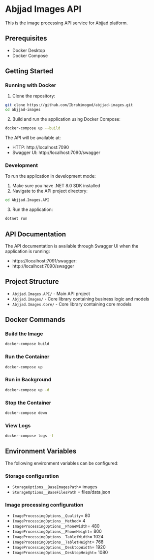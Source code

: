 # Abjjad Images API

This is the image processing API service for Abjjad platform.

## Prerequisites

- Docker Desktop
- Docker Compose

## Getting Started

### Running with Docker

1. Clone the repository:
```bash
git clone https://github.com/Ibrahimogod/abjjad-images.git
cd abjjad-images
```

2. Build and run the application using Docker Compose:
```bash
docker-compose up --build
```

The API will be available at:
- HTTP: http://localhost:7090
- Swagger UI: http://localhost:7090/swagger

### Development

To run the application in development mode:

1. Make sure you have .NET 8.0 SDK installed
2. Navigate to the API project directory:
```bash
cd Abjjad.Images.API
```

3. Run the application:
```bash
dotnet run
```

## API Documentation

The API documentation is available through Swagger UI when the application is running:
- https://localhost:7091/swagger: 
- http://localhost:7090/swagger

## Project Structure

- `Abjjad.Images.API/` - Main API project
- `Abjjad.Images/` - Core library containing business logic and models
- `Abjjad.Images.Core/` - Core library containing core models

## Docker Commands

### Build the Image
```bash
docker-compose build
```

### Run the Container
```bash
docker-compose up
```

### Run in Background
```bash
docker-compose up -d
```

### Stop the Container
```bash
docker-compose down
```

### View Logs
```bash
docker-compose logs -f
```

## Environment Variables

The following environment variables can be configured:

### Storage configuration
- `StorageOptions__BaseImagesPath`= images
- `StorageOptions__BaseFilesPath` = files/data.json

### Image processing configuration
- `ImageProcessingOptions__Quality`= 80
- `ImageProcessingOptions__Method`= 4
- `ImageProcessingOptions__PhoneWidth`= 480
- `ImageProcessingOptions__PhoneHeight`= 800
- `ImageProcessingOptions__TabletWidth`= 1024
- `ImageProcessingOptions__TabletHeight`= 768
- `ImageProcessingOptions__DesktopWidth`= 1920
- `ImageProcessingOptions__DesktopHeight`= 1080